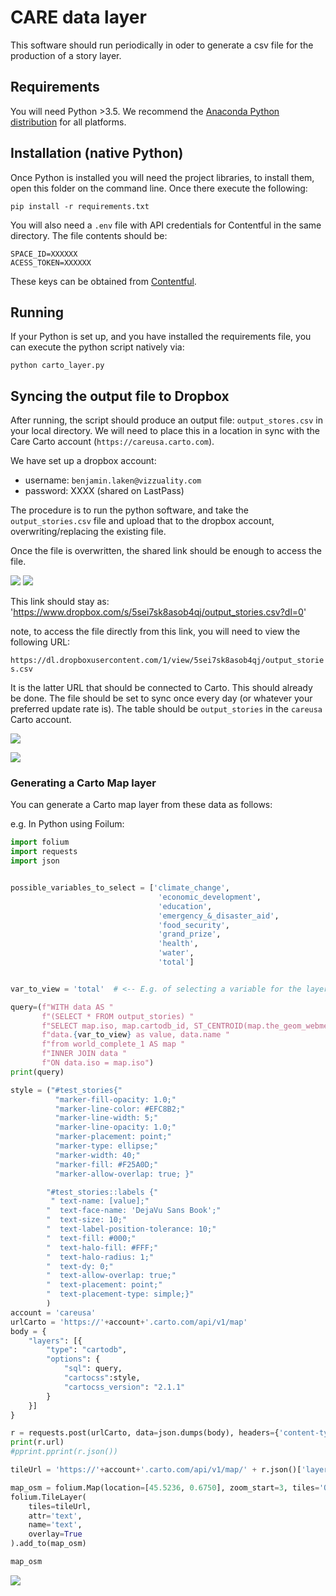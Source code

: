 # CARE data layer

This software should run periodically in oder to generate a csv file for the production of a story layer.


## Requirements

You will need Python >3.5.
We recommend the [Anaconda Python distribution](https://anaconda.org/anaconda/python) for all platforms.

## Installation (native Python)

Once Python is installed you will need the project libraries, to install them, open this folder on the command line.
Once there execute the following:

```
pip install -r requirements.txt
```



You will also need a `.env` file with API credentials for Contentful in the same directory. The file contents should be:
```
SPACE_ID=XXXXXX
ACESS_TOKEN=XXXXXX

```
These keys can be obtained from [Contentful](https://app.contentful.com/spaces/nlip0spjj3b7/api/keys/0x476IPThWIVAOF2zg7PoW).

## Running

If your Python is set up, and you have installed the requirements file, you can execute the python script natively via:

```
python carto_layer.py
```


## Syncing the output file to Dropbox

After running, the script should produce an output file: `output_stores.csv` in your local directory. We will need to place this in a location in sync with the Care Carto account (`https://careusa.carto.com`).

We have set up a dropbox account:

  - username: `benjamin.laken@vizzuality.com`
  - password: XXXX (shared on LastPass)

The procedure is to run the python software, and take the `output_stories.csv` file and upload that to the dropbox account, overwriting/replacing the existing file.

Once the file is overwritten, the shared link should be enough to access the file.

![](pics/first_share.png)
![](pics/link_copy.png)

This link should stay as:
'https://www.dropbox.com/s/5sei7sk8asob4qj/output_stories.csv?dl=0'

note, to access the file directly from this link, you will need to view the following URL:

`https://dl.dropboxusercontent.com/1/view/5sei7sk8asob4qj/output_stories.csv`

It is the latter URL that should be connected to Carto. This should already be done.
The file should be set to sync once every day (or whatever your preferred update rate is).
The table should be `output_stories` in the `careusa` Carto account.

![](pics/carto_connect.png)

![](pics/carto_and_dropbox_link.png)

### Generating a Carto Map layer

You can generate a Carto map layer from these data as follows:

e.g. In Python using Foilum:

```python
import folium
import requests
import json


possible_variables_to_select = ['climate_change',
                                 'economic_development',
                                 'education',
                                 'emergency_&_disaster_aid',
                                 'food_security',
                                 'grand_prize',
                                 'health',
                                 'water',
                                 'total']


var_to_view = 'total'  # <-- E.g. of selecting a variable for the layer

query=(f"WITH data AS "
       f"(SELECT * FROM output_stories) "
       f"SELECT map.iso, map.cartodb_id, ST_CENTROID(map.the_geom_webmercator) AS the_geom_webmercator, "
       f"data.{var_to_view} as value, data.name "
       f"from world_complete_1 AS map "
       f"INNER JOIN data "
       f"ON data.iso = map.iso")
print(query)

style = ("#test_stories{"
          "marker-fill-opacity: 1.0;"
          "marker-line-color: #EFC8B2;"
          "marker-line-width: 5;"
          "marker-line-opacity: 1.0;"
          "marker-placement: point;"
          "marker-type: ellipse;"
          "marker-width: 40;"
          "marker-fill: #F25A0D;"
          "marker-allow-overlap: true; }"

        "#test_stories::labels {"
         " text-name: [value];"
        "  text-face-name: 'DejaVu Sans Book';"
        "  text-size: 10;"
        "  text-label-position-tolerance: 10;"
        "  text-fill: #000;"
        "  text-halo-fill: #FFF;"
        "  text-halo-radius: 1;"
        "  text-dy: 0;"
        "  text-allow-overlap: true;"
        "  text-placement: point;"
        "  text-placement-type: simple;}"
        )
account = 'careusa'
urlCarto = 'https://'+account+'.carto.com/api/v1/map'
body = {
    "layers": [{
        "type": "cartodb",
        "options": {
            "sql": query,
            "cartocss":style,
            "cartocss_version": "2.1.1"
        }
    }]
}

r = requests.post(urlCarto, data=json.dumps(body), headers={'content-type': 'application/json; charset=UTF-8'})
print(r.url)
#pprint.pprint(r.json())

tileUrl = 'https://'+account+'.carto.com/api/v1/map/' + r.json()['layergroupid'] + '/{z}/{x}/{y}.png32';

map_osm = folium.Map(location=[45.5236, 0.6750], zoom_start=3, tiles='OpenStreetMap', attr='random')
folium.TileLayer(
    tiles=tileUrl,
    attr='text',
    name='text',
    overlay=True
).add_to(map_osm)

map_osm

```

![](pics/output_layer.png)
